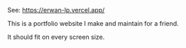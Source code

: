 See: https://erwan-lp.vercel.app/

This is a portfolio website I make and maintain for a friend.

It should fit on every screen size.
